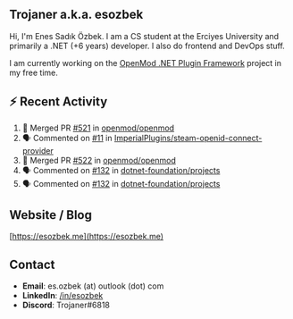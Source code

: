 ##  Trojaner a.k.a. esozbek
Hi, I'm Enes Sadık Özbek. I am a CS student at the Erciyes University and primarily a .NET (+6 years) developer. I also do frontend and DevOps stuff.

I am currently working on the [OpenMod .NET Plugin Framework](https://github.com/openmod/openmod) project in my free time. 

## :zap: Recent Activity

<!--START_SECTION:activity-->
1. 🎉 Merged PR [#521](https://github.com/openmod/openmod/pull/521) in [openmod/openmod](https://github.com/openmod/openmod)
2. 🗣 Commented on [#11](https://github.com/ImperialPlugins/steam-openid-connect-provider/issues/11) in [ImperialPlugins/steam-openid-connect-provider](https://github.com/ImperialPlugins/steam-openid-connect-provider)
3. 🎉 Merged PR [#522](https://github.com/openmod/openmod/pull/522) in [openmod/openmod](https://github.com/openmod/openmod)
4. 🗣 Commented on [#132](https://github.com/dotnet-foundation/projects/issues/132) in [dotnet-foundation/projects](https://github.com/dotnet-foundation/projects)
5. 🗣 Commented on [#132](https://github.com/dotnet-foundation/projects/issues/132) in [dotnet-foundation/projects](https://github.com/dotnet-foundation/projects)
<!--END_SECTION:activity-->

## Website / Blog
[https://esozbek.me](https://esozbek.me)

## Contact
- **Email**: es.ozbek (at) outlook (dot) com
- **LinkedIn**: [/in/esozbek](https://linkedin.com/in/esozbek)
- **Discord**: Trojaner#6818

